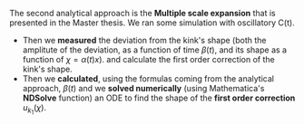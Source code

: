 The second analytical approach is the **Multiple scale expansion** that is presented in the Master thesis.
We ran some simulation with oscillatory C(t).
- Then we **measured** the deviation from the kink's shape (both the amplitute of the deviation, as a function of time $\beta(t)$, and its shape as a function of $\chi = \alpha(t)x$).
and calculate the first order correction of the kink's shape.
- Then we **calculated**, using the formulas coming from the analytical approach, $\beta(t)$ and we **solved numerically** (using Mathematica's **NDSolve** function) an ODE to find the shape of the **first order correction** $u_{k_1}(\chi)$. 
